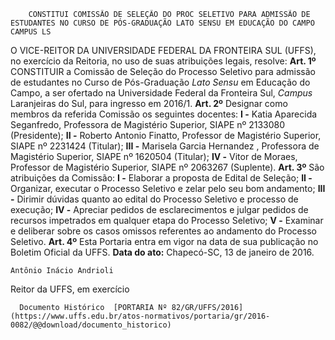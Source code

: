         CONSTITUI COMISSÃO DE SELEÇÃO DO PROC SELETIVO PARA ADMISSÃO DE ESTUDANTES NO CURSO DE PÓS-GRADUAÇÃO LATO SENSU EM EDUCAÇÃO DO CAMPO CAMPUS LS  

 O VICE-REITOR DA UNIVERSIDADE FEDERAL DA FRONTEIRA SUL (UFFS), no exercício da Reitoria, no uso de suas atribuições legais, resolve:   **Art. 1º** CONSTITUIR a Comissão de Seleção do Processo Seletivo para admissão de estudantes no Curso de Pós-Graduação *Lato Sensu* em Educação do Campo, a ser ofertado na Universidade Federal da Fronteira Sul, *Campus* Laranjeiras do Sul, para ingresso em 2016/1.   **Art. 2º** Designar como membros da referida Comissão os seguintes docentes: **I -** Katia Aparecida Seganfredo, Professora de Magistério Superior, SIAPE nº 2133080 (Presidente); **II -** Roberto Antonio Finatto, Professor de Magistério Superior,  SIAPE nº 2231424 (Titular);  **III -** Marisela Garcia Hernandez , Professora de Magistério Superior,  SIAPE nº 1620504 (Titular);  **IV -** Vitor de Moraes, Professor de Magistério Superior,  SIAPE nº  2063267 (Suplente).   **Art. 3º** São atribuições da Comissão: **I -** Elaborar a proposta de Edital de Seleção; **II -** Organizar, executar o Processo Seletivo e zelar pelo seu bom andamento; **III -** Dirimir dúvidas quanto ao edital do Processo Seletivo e processo de execução; **IV -** Apreciar pedidos de esclarecimentos e julgar pedidos de recursos impetrados em qualquer etapa do Processo Seletivo; **V -** Examinar e deliberar sobre os casos omissos referentes ao andamento do Processo Seletivo.   **Art. 4º** Esta Portaria entra em vigor na data de sua publicação no Boletim Oficial da UFFS.      **Data do ato:** Chapecó-SC, 13 de janeiro de 2016.   
 

    Antônio Inácio Andrioli   
 Reitor da UFFS, em exercício 

      Documento Histórico  [PORTARIA Nº 82/GR/UFFS/2016](https://www.uffs.edu.br/atos-normativos/portaria/gr/2016-0082/@@download/documento_historico)     
      